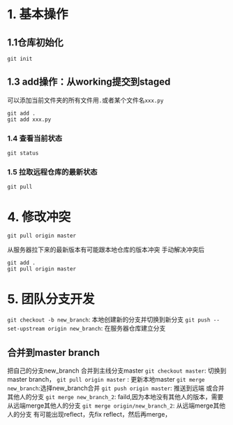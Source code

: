 # 1. 基本操作
## 1.1仓库初始化
```
git init
```
## 1.3 add操作：从working提交到staged
可以添加当前文件夹的所有文件用`.`或者某个文件名`xxx.py`
```
git add .
git add xxx.py
```
### 1.4 查看当前状态
```
git status
```
### 1.5 拉取远程仓库的最新状态
```
git pull
```
# 4. 修改冲突
```
git pull origin master
```
从服务器拉下来的最新版本有可能跟本地仓库的版本冲突
手动解决冲突后
```
git add .
git pull origin master
```
# 5. 团队分支开发

`git checkout -b new_branch`: 本地创建新的分支并切换到新分支
`git push --set-upstream origin new_branch`: 在服务器仓库建立分支
## 合并到master branch
把自己的分支new_branch 合并到主线分支master
`git checkout master`: 切换到master branch，
`git pull origin master` : 更新本地master
`git merge new_branch`:选择new_branch合并
`git push origin master`: 推送到远端
或合并其他人的分支
`git merge new_branch_2`: faild,因为本地没有其他人的版本，需要从远端merge其他人的分支
`git merge origin/new_branch_2`: 从远端merge其他人的分支
有可能出现reflect，先fix reflect，然后再merge，